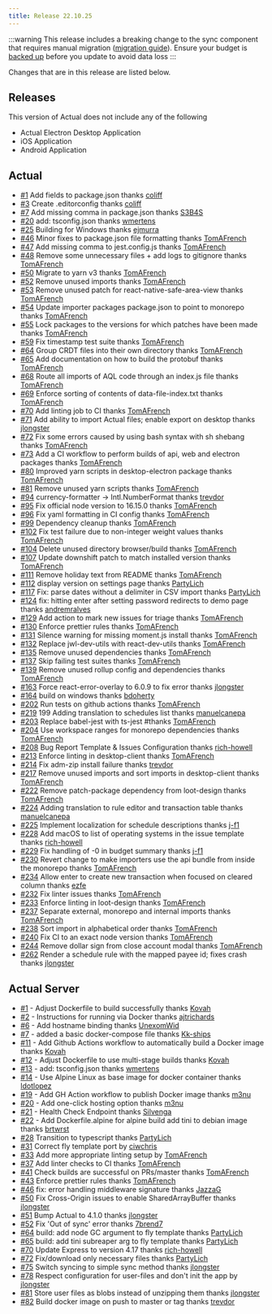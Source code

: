 ```yaml
---
title: Release 22.10.25
---
```



:::warning
This release includes a breaking change to the sync component that requires manual migration ([migration guide](/Getting-Started/migration/simple-sync)). Ensure your budget is [backed up](/Backup-Restore/Backups) before you update to avoid data loss
:::

Changes that are in this release are listed below.

## Releases 

This version of Actual does not include any of the following 

* Actual Electron Desktop Application
* iOS Application
* Android Application

## Actual

* [#1](https://github.com/actualbudget/actual/pull/1) Add fields to package.json thanks [coliff](https://github.com/coliff)
* [#3](https://github.com/actualbudget/actual/pull/3) Create .editorconfig thanks [coliff](https://github.com/coliff)
* [#7](https://github.com/actualbudget/actual/pull/7) Add missing comma in package.json thanks [S3B4S](https://github.com/S3B4S)
* [#20](https://github.com/actualbudget/actual/pull/20) add: tsconfig.json thanks [wmertens](https://github.com/wmertens)
* [#25](https://github.com/actualbudget/actual/pull/25) Building for Windows thanks [ejmurra](https://github.com/ejmurra)
* [#46](https://github.com/actualbudget/actual/pull/46) Minor fixes to package.json file formatting thanks [TomAFrench](https://github.com/TomAFrench)
* [#47](https://github.com/actualbudget/actual/pull/47) Add missing comma to jest.config.js thanks [TomAFrench](https://github.com/TomAFrench)
* [#48](https://github.com/actualbudget/actual/pull/48) Remove some unnecessary files + add logs to gitignore thanks [TomAFrench](https://github.com/TomAFrench)
* [#50](https://github.com/actualbudget/actual/pull/50) Migrate to yarn v3 thanks [TomAFrench](https://github.com/TomAFrench)
* [#52](https://github.com/actualbudget/actual/pull/52) Remove unused imports thanks [TomAFrench](https://github.com/TomAFrench)
* [#53](https://github.com/actualbudget/actual/pull/53) Remove unused patch for react-native-safe-area-view thanks [TomAFrench](https://github.com/TomAFrench)
* [#54](https://github.com/actualbudget/actual/pull/54) Update importer packages package.json to point to monorepo thanks [TomAFrench](https://github.com/TomAFrench)
* [#55](https://github.com/actualbudget/actual/pull/55) Lock packages to the versions for which patches have been made thanks [TomAFrench](https://github.com/TomAFrench)
* [#59](https://github.com/actualbudget/actual/pull/59) Fix timestamp test suite thanks [TomAFrench](https://github.com/TomAFrench)
* [#64](https://github.com/actualbudget/actual/pull/64) Group CRDT files into their own directory thanks [TomAFrench](https://github.com/TomAFrench)
* [#65](https://github.com/actualbudget/actual/pull/65) Add documentation on how to build the protobuf thanks [TomAFrench](https://github.com/TomAFrench)
* [#68](https://github.com/actualbudget/actual/pull/68) Route all imports of AQL code through an index.js file thanks [TomAFrench](https://github.com/TomAFrench)
* [#69](https://github.com/actualbudget/actual/pull/69) Enforce sorting of contents of data-file-index.txt thanks [TomAFrench](https://github.com/TomAFrench)
* [#70](https://github.com/actualbudget/actual/pull/70) Add linting job to CI thanks [TomAFrench](https://github.com/KovTomAFrenchah)
* [#71](https://github.com/actualbudget/actual/pull/71) Add ability to import Actual files; enable export on desktop thanks [jlongster](https://github.com/jlongster)
* [#72](https://github.com/actualbudget/actual/pull/72) Fix some errors caused by using bash syntax with sh shebang thanks [TomAFrench](https://github.com/TomAFrench)
* [#73](https://github.com/actualbudget/actual/pull/73) Add a CI workflow to perform builds of api, web and electron packages thanks [TomAFrench](https://github.com/TomAFrench)
* [#80](https://github.com/actualbudget/actual/pull/80) Improved yarn scripts in desktop-electron package thanks [TomAFrench](https://github.com/TomAFrench)
* [#81](https://github.com/actualbudget/actual/pull/81) Remove unused yarn scripts thanks [TomAFrench](https://github.com/TomAFrench)
* [#94](https://github.com/actualbudget/actual/pull/94) currency-formatter -> Intl.NumberFormat thanks [trevdor](https://github.com/trevdor)
* [#95](https://github.com/actualbudget/actual/pull/95) Fix official node version to 16.15.0 thanks [TomAFrench](https://github.com/TomAFrench)
* [#96](https://github.com/actualbudget/actual/pull/96) Fix yaml formatting in CI config thanks [TomAFrench](https://github.com/TomAFrench)
* [#99](https://github.com/actualbudget/actual/pull/99) Dependency cleanup thanks [TomAFrench](https://github.com/TomAFrench)
* [#102](https://github.com/actualbudget/actual/pull/102) Fix test failure due to non-integer weight values thanks [TomAFrench](https://github.com/TomAFrench)
* [#104](https://github.com/actualbudget/actual/pull/104) Delete unused directory browser/build thanks [TomAFrench](https://github.com/TomAFrench)
* [#107](https://github.com/actualbudget/actual/pull/107) Update downshift patch to match installed version thanks [TomAFrench](https://github.com/TomAFrench)
* [#111](https://github.com/actualbudget/actual/pull/111) Remove holiday text from README thanks [TomAFrench](https://github.com/TomAFrench)
* [#112](https://github.com/actualbudget/actual/pull/112) display version on settings page thanks [PartyLich](https://github.com/PartyLich)
* [#117](https://github.com/actualbudget/actual/pull/117) Fix: parse dates without a delimiter in CSV import thanks [PartyLich](https://github.com/PartyLich)
* [#124](https://github.com/actualbudget/actual/pull/124) fix: hitting enter after setting password redirects to demo page thanks [andremralves](https://github.com/andremralves)
* [#129](https://github.com/actualbudget/actual/pull/129) Add action to mark new issues for triage thanks [TomAFrench](https://github.com/TomAFrench)
* [#130](https://github.com/actualbudget/actual/pull/130) Enforce prettier rules thanks [TomAFrench](https://github.com/TomAFrench)
* [#131](https://github.com/actualbudget/actual/pull/131) Silence warning for missing moment.js install thanks [TomAFrench](https://github.com/TomAFrench)
* [#132](https://github.com/actualbudget/actual/pull/132) Replace jwl-dev-utils with react-dev-utils thanks [TomAFrench](https://github.com/TomAFrench)
* [#135](https://github.com/actualbudget/actual/pull/135) Remove unused dependencies thanks [TomAFrench](https://github.com/TomAFrench)
* [#137](https://github.com/actualbudget/actual/pull/137) Skip failing test suites thanks [TomAFrench](https://github.com/TomAFrench)
* [#139](https://github.com/actualbudget/actual/pull/139) Remove unused rollup config and dependencies thanks [TomAFrench](https://github.com/TomAFrench)
* [#163](https://github.com/actualbudget/actual/pull/163) Force react-error-overlay to 6.0.9 to fix error thanks [jlongster](https://github.com/jlongster)
* [#164](https://github.com/actualbudget/actual/pull/164) build on windows thanks [bdoherty](https://github.com/bdoherty)
* [#202](https://github.com/actualbudget/actual/pull/202) Run tests on github actions thanks [TomAFrench](https://github.com/TomAFrench)
* [#219](https://github.com/actualbudget/actual/pull/219) 199 Adding translation to schedules list thanks [manuelcanepa](https://github.com/manuelcanepa)
* [#203](https://github.com/actualbudget/actual/pull/203) Replace babel-jest with ts-jest #thanks [TomAFrench](https://github.com/TomAFrench)
* [#204](https://github.com/actualbudget/actual/pull/204) Use workspace ranges for monorepo dependencies thanks [TomAFrench](https://github.com/TomAFrench)
* [#208](https://github.com/actualbudget/actual/pull/208) Bug Report Template & Issues Configuration thanks [rich-howell](https://github.com/rich-howell)
* [#213](https://github.com/actualbudget/actual/pull/213) Enforce linting in desktop-client thanks [TomAFrench](https://github.com/TomAFrench)
* [#214](https://github.com/actualbudget/actual/pull/214) Fix adm-zip install failure thanks [trevdor](https://github.com/trevdor)
* [#217](https://github.com/actualbudget/actual/pull/217) Remove unused imports and sort imports in desktop-client thanks [TomAFrench](https://github.com/TomAFrench)
* [#222](https://github.com/actualbudget/actual/pull/222) Remove patch-package dependency from loot-design thanks [TomAFrench](https://github.com/TomAFrench)
* [#224](https://github.com/actualbudget/actual/pull/224) Adding translation to rule editor and transaction table thanks [manuelcanepa](https://github.com/manuelcanepa)
* [#225](https://github.com/actualbudget/actual/pull/225) Implement localization for schedule descriptions thanks [j-f1](https://github.com/j-f1)
* [#228](https://github.com/actualbudget/actual/pull/228) Add macOS to list of operating systems in the issue template thanks [rich-howell](https://github.com/rich-howell)
* [#229](https://github.com/actualbudget/actual/pull/229) Fix handling of -0 in budget summary thanks [j-f1](https://github.com/j-f1)
* [#230](https://github.com/actualbudget/actual/pull/230) Revert change to make importers use the api bundle from inside the monorepo thanks [TomAFrench](https://github.com/KTomAFrenchovah)
* [#234](https://github.com/actualbudget/actual/pull/234) Allow enter to create new transaction when focused on cleared column thanks [ezfe](https://github.com/ezfe)
* [#232](https://github.com/actualbudget/actual/pull/232) Fix linter issues thanks [TomAFrench](https://github.com/TomAFrench)
* [#233](https://github.com/actualbudget/actual/pull/233) Enforce linting in loot-design thanks [TomAFrench](https://github.com/TomAFrench)
* [#237](https://github.com/actualbudget/actual/pull/237) Separate external, monorepo and internal imports thanks [TomAFrench](https://github.com/TomAFrench)
* [#238](https://github.com/actualbudget/actual/pull/238) Sort import in alphabetical order thanks [TomAFrench](https://github.com/TomAFrench)
* [#240](https://github.com/actualbudget/actual/pull/240) Fix CI to an exact node version thanks [TomAFrench](https://github.com/TomAFrench)
* [#244](https://github.com/actualbudget/actual/pull/244) Remove dollar sign from close account modal thanks [TomAFrench](https://github.com/TomAFrench)
* [#262](https://github.com/actualbudget/actual/pull/262) Render a schedule rule with the mapped payee id; fixes crash thanks [jlongster](https://github.com/jlongster)

## Actual Server

* [#1](https://github.com/actualbudget/actual-server/pull/1) - Adjust Dockerfile to build successfully thanks [Kovah](https://github.com/Kovah)
* [#2](https://github.com/actualbudget/actual-server/pull/2) - Instructions for running via Docker thanks [ajtrichards](https://github.com/ajtrichards)
* [#6](https://github.com/actualbudget/actual-server/pull/6) - Add hostname binding thanks [UnexomWid](https://github.com/UnexomWid)
* [#7](https://github.com/actualbudget/actual-server/pull/7) - added a basic docker-compose file thanks [Kk-ships](https://github.com/Kk-ships)
* [#11](https://github.com/actualbudget/actual-server/pull/11) - Add Github Actions workflow to automatically build a Docker image thanks [Kovah](https://github.com/Kovah)
* [#12](https://github.com/actualbudget/actual-server/pull/12) - Adjust Dockerfile to use multi-stage builds thanks [Kovah](https://github.com/Kovah)
* [#13](https://github.com/actualbudget/actual-server/pull/13) - add: tsconfig.json thanks [wmertens](https://github.com/wmertens)
* [#14](https://github.com/actualbudget/actual-server/pull/14) - Use Alpine Linux as base image for docker container thanks [ldotlopez](https://github.com/ldotlopez)
* [#19](https://github.com/actualbudget/actual-server/pull/19) - Add GH Action workflow to publish Docker image thanks [m3nu](https://github.com/m3nu)
* [#20](https://github.com/actualbudget/actual-server/pull/20) - Add one-click hosting option thanks [m3nu](https://github.com/m3nu)
* [#21](https://github.com/actualbudget/actual-server/pull/21) - Health Check Endpoint thanks [Silvenga](https://github.com/Silvenga)
* [#22](https://github.com/actualbudget/actual-server/pull/22) - Add Dockerfile.alpine for alpine build add tini to debian image thanks [brtwrst](https://github.com/brtwrst)
* [#28](https://github.com/actualbudget/actual-server/pull/28) Transition to typescript thanks [PartyLich](https://github.com/PartyLich)
* [#31](https://github.com/actualbudget/actual-server/pull/31) Correct fly template port by [ciwchris](https://github.com/ciwchris)
* [#33](https://github.com/actualbudget/actual-server/pull/33) Add more appropriate linting setup by [TomAFrench](https://github.com/TomAFrench)
* [#37](https://github.com/actualbudget/actual-server/pull/37) Add linter checks to CI thanks [TomAFrench](https://github.com/TomAFrench)
* [#41](https://github.com/actualbudget/actual-server/pull/41) Check builds are successful on PRs/master thanks [TomAFrench](https://github.com/TomAFrench)
* [#43](https://github.com/actualbudget/actual-server/pull/43) Enforce prettier rules thanks [TomAFrench](https://github.com/TomAFrench)
* [#46](https://github.com/actualbudget/actual-server/pull/46) fix: error handling middleware signature thanks [JazzaG](https://github.com/JazzaG)
* [#50](https://github.com/actualbudget/actual-server/pull/50) Fix Cross-Origin issues to enable SharedArrayBuffer thanks [jlongster](https://github.com/jlongster)
* [#51](https://github.com/actualbudget/actual-server/pull/51) Bump Actual to 4.1.0 thanks [jlongster](https://github.com/jlongster)
* [#52](https://github.com/actualbudget/actual-server/pull/52) Fix 'Out of sync' error thanks [7brend7](https://github.com/7brend7)
* [#64](https://github.com/actualbudget/actual-server/pull/64) build: add node GC argument to fly template thanks [PartyLich](https://github.com/jPartyLich)
* [#65](https://github.com/actualbudget/actual-server/pull/65) build: add tini subreaper arg to fly template thanks [PartyLich](https://github.com/PartyLich)
* [#70](https://github.com/actualbudget/actual-server/pull/70) Update Express to version 4.17 thanks [rich-howell](https://github.com/rich-howell)
* [#72](https://github.com/actualbudget/actual-server/pull/72) Fix/download only necessary files thanks [PartyLich](https://github.com/PartyLich)
* [#75](https://github.com/actualbudget/actual-server/pull/75) Switch syncing to simple sync method thanks [jlongster](https://github.com/jlongster)
* [#78](https://github.com/actualbudget/actual-server/pull/78) Respect configuration for user-files and don't init the app  by [jlongster](https://github.com/jlongster)
* [#81](https://github.com/actualbudget/actual-server/pull/81) Store user files as blobs instead of unzipping them thanks [jlongster](https://github.com/jlongster)
* [#82](https://github.com/actualbudget/actual-server/pull/82) Build docker image on push to master or tag thanks [trevdor](https://github.com/trevdor)
